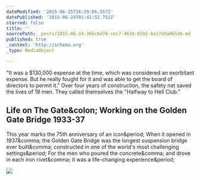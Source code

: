 ```yaml
---
dateModified: '2015-06-25T16:29:06.557Z'
datePublished: '2015-06-24T01:41:52.752Z'
starred: false
title: ''
sourcePath: _posts/2015-06-24-365cbd78-cec7-463d-8592-0a17dda065d4.md
published: true
_context: 'http://schema.org'
_type: MediaObject

---
```

"It was a $130,000 expense at the time, which was considered an exorbitant expense. But he really fought for it and was able to get the board of directors to permit it."
Over four years of construction, the safety net saved the lives of 19 men. They called themselves the "Halfway to Hell Club."

<article style=""><h1>Life on The Gate&amp;colon; Working on the Golden Gate Bridge 1933-37</h1><p>This year marks the 75th anniversary of an icon&amp;period; When it opened in 1937&amp;comma; the Golden Gate Bridge was the longest suspension bridge ever built&amp;comma; constructed in one of the world's most challenging settings&amp;period; For the men who poured the concrete&amp;comma; and drove in each iron rivet&amp;comma; it was a life-changing experience&amp;period;</p><img src="http://science.kqed.org/quest/files/2012/04/GGB-1936-Workers-feature-image.jpg" /></article>